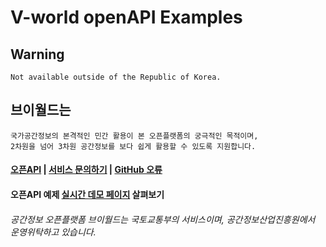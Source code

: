 # V-world openAPI Examples

## Warning
```
Not available outside of the Republic of Korea.
```

## 브이월드는
```
국가공간정보의 본격적인 민간 활용이 본 오픈플랫폼의 궁극적인 목적이며,
2차원을 넘어 3차원 공간정보를 보다 쉽게 활용할 수 있도록 지원합니다.
```

#### [오픈API](https://api.vworld.kr) |  [서비스 문의하기](https://www.vworld.kr/v4po_brdqna_s001.do) | [GitHub 오류](mailto://dy.lee@spacen.or.kr)

#### 오픈API 예제 [실시간 데모 페이지](https://v-world.github.io/openAPI/) 살펴보기

###### 공간정보 오픈플랫폼 브이월드는 국토교통부의 서비스이며, 공간정보산업진흥원에서 운영위탁하고 있습니다.